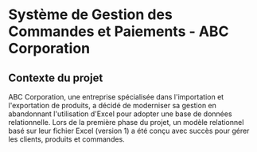# Système de Gestion des Commandes et Paiements - ABC Corporation
## Contexte du projet

ABC Corporation, une entreprise spécialisée dans l'importation et l'exportation de produits, a décidé de moderniser sa gestion en abandonnant l'utilisation d'Excel pour adopter une base de données relationnelle. Lors de la première phase du projet, un modèle relationnel basé sur leur fichier Excel (version 1) a été conçu avec succès pour gérer les clients, produits et commandes.

